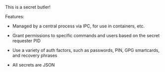 This is a secret butler!

Features:

- Managed by a central process via IPC, for use in containers, etc.

- Grant permissions to specific commands and users based on the secret requester PID

- Use a variety of auth factors, such as passwords, PIN, GPG smartcards, and recovery phrases

- All secrets are JSON
